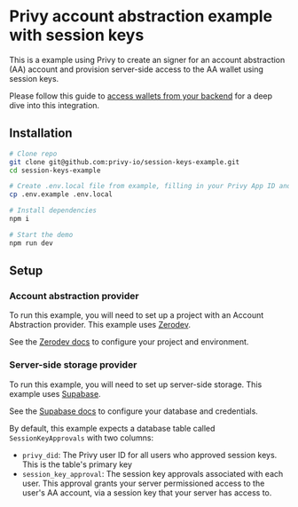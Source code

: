# Privy account abstraction example with session keys

This is a example using Privy to create an signer for an account abstraction (AA) account and provision server-side access to the AA wallet using session keys.

Please follow this guide to [access wallets from your backend](https://docs.privy.io/guide/react/recipes/misc/session-keys) for a deep dive into this integration.


## Installation

```sh
# Clone repo
git clone git@github.com:privy-io/session-keys-example.git
cd session-keys-example

# Create .env.local file from example, filling in your Privy App ID and other environment variables.
cp .env.example .env.local

# Install dependencies
npm i

# Start the demo
npm run dev
```

## Setup

### Account abstraction provider
To run this example, you will need to set up a project with an Account Abstraction provider. This example uses [Zerodev](https://zerodev.app).

See the [Zerodev docs](https://docs.zerodev.app/sdk/getting-started/tutorial#create-a-zerodev-project) to configure your project and environment.

### Server-side storage provider
To run this example, you will need to set up server-side storage. This example uses [Supabase](https://supabase.com).

See the [Supabase docs](https://supabase.com/docs/guides/getting-started) to configure your database and credentials.

By default, this example expects a database table called `SessionKeyApprovals` with two columns:
- `privy_did`: The Privy user ID for all users who approved session keys. This is the table's primary key
- `session_key_approval`: The session key approvals associated with each user. This approval grants your server permissioned access to the user's AA account, via a session key that your server has access to.
